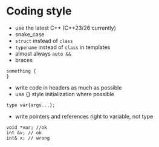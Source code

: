 # Coding style

* use the latest C++ (C++23/26 currently)
* snake_case
* `struct` instead of `class`
* `typename` instead of `class` in templates
* almost always `auto &&`
* braces
```
something {
}
```
* write code in headers as much as possible
* use {} style initialization where possible
```
type var{args...};
```
* write pointers and references right to variable, not type
```
void *var; //ok
int &v; // ok
int& x; // wrong
```
